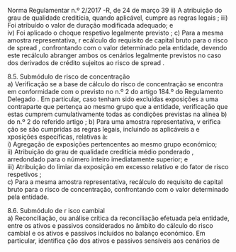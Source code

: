  
 
 
Norma Regulamentar  n.º 2/2017 -R, de 24 de março  39 
ii) A atribuição do grau de qualidade creditícia, quando aplicável, cumpre as regras 
legais ; 
iii) Foi atribuído o valor de duração modificada adequado; e  
iv) Foi aplicado o choque respetivo legalmente previsto ; 
c) Para a mesma amostra representativa, r ecálculo do  requisito de capital bruto para o risco de 
spread , confrontando com o valor determinado pela entidade, devendo este recálculo abranger 
ambos os cenários legalmente previstos no caso dos derivados de crédito sujeitos ao risco de 
spread . 
 
8.5. Submódulo de risco de concentração  
a) Verificação se a base de cálculo do risco de concentração se encontra em conformidade 
com o previsto no n.º 2 do artigo 184.º do Regulamento Delegado . Em particular, caso tenham 
sido excluídas exposições a uma contraparte que pertença  ao mesmo grupo que a  entidade, 
verificação que estas cumprem cumulativamente todas as condições previstas na alínea b) do n.º 2 
do referido artigo ; 
b) Para uma amostra representativa, v erifica ção se são cumpridas as regras legais, incluindo as 
aplicáveis a e xposições específicas, relativas à:  
i) Agregação de exposições pertencentes  ao mesmo grupo económico;  
ii) Atribuição do grau de qualidade creditícia médio ponderado , arredondado para o 
número inteiro imediatamente superior; e  
iii) Atribuição  do limiar da exposição em excesso relativo e do fator de risco respetivos ;  
c) Para a mesma amostra representativa,  recálculo do requisito de capital bruto para o risco de 
concentração, confrontando com o valor determinado pela entidade.  
 
8.6. Submódulo de r isco cambial  
a) Reconciliação, ou análise crítica  da reconciliação efetuada pela entidade, entre os ativos e 
passivos considerados no âmbito do cálculo do risco cambial e os ativos e passivos incluídos no 
balanço económico. Em particular, identifica ção dos ativos e passivos sensíveis aos cenários de 